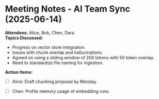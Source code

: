 # Meeting Notes - AI Team Sync (2025-06-14)

**Attendees:** Alice, Bob, Chen, Dara  
**Topics Discussed:**
- Progress on vector store integration.
- Issues with chunk overlap and hallucinations.
- Agreed on using a sliding window of 200 tokens with 50 token overlap.
- Need to standardize file naming for ingestion.

**Action Items:**
- [ ] Alice: Draft chunking proposal by Monday.
- [ ] Chen: Profile memory usage of embedding runs.

